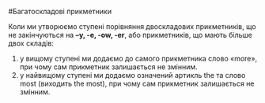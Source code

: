#Багатоскладовi прикметники

<p>Коли ми утворюємо ступені порівняння двоскладових прикметників, що не закінчуються на <b>–y, -e, -ow, -er</b>, або прикметників, що мають більше двох складів:</p>

<ol>
<li>у вищому ступені ми додаємо до самого прикметника слово «more», при чому сам прикметник залишається не змінним.</li>
<li>у найвищому ступені ми додаємо означений артикль the та слово most (виходить the most), при чому сам прикметник залишається не змінним.</li>
</ol>